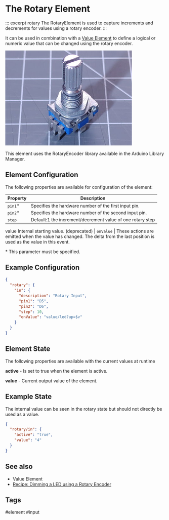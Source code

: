 # The Rotary Element

::: excerpt rotary
The RotaryElement is used to capture increments and decrements for values using a rotary encoder.
:::

It can be used in combination with a [Value Element](elements/value) to define a logical or numeric value that can be changed using the rotary encoder.

![Rotary Encoder](/sensors/rotary.jpg "w200")

This element uses the RotaryEncoder library available in the Arduino Library Manager.

<!-- 
## Web UI for the Rotary Element

There is a dedicated card for this element available that will be used on the web server config and landing pages:

![Rotary Web UI](/elements/rotaryui.png)

See example in [value element](/elements/value).
-->


## Element Configuration

The following properties are available for configuration of the element:

| Property | Description                                                |
| -------- | ---------------------------------------------------------- |
| `pin1`*  | Specifies the hardware number of the first input pin.      |
| `pin2`*  | Specifies the hardware number of the second input pin.     |
| `step`   | Default:1 the increment/decrement value of one rotary step |
value Internal starting value. (deprecated)
| `onValue` | These actions are emitted when the value has changed. The delta from the last position is used as the value in this event.

\* This parameter must be specified.


## Example Configuration

```JSON
{
  "rotary": {
    "in": {
      "description": "Rotary Input",
      "pin1": "D5",
      "pin2": "D6",
      "step": 10,
      "onValue": "value/led?up=$v"
    }
  }
}
```


## Element State

The following properties are available with the current values at runtime

**active** - Is set to true when the element is active.

**value** - Current output value of the element.


## Example State

The internal value can be seen in the rotary state but should not directly be used as a value.

```JSON
{
  "rotary/in": {
    "active": "true",
    "value": "4"
  }
}
```


## See also

* Value Element
* [Recipe: Dimming a LED using a Rotary Encoder](/recipes/ledrotary.md) 

## Tags

#element #input